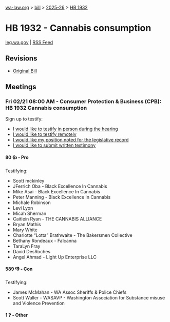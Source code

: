 [wa-law.org](/) > [bill](/bill/) > [2025-26](/bill/2025-26/) > [HB 1932](/bill/2025-26/hb/1932/)

# HB 1932 - Cannabis consumption
[leg.wa.gov](https://app.leg.wa.gov/billsummary?BillNumber=1932&Year=2025&Initiative=false) | [RSS Feed](./rss.xml)

## Revisions
* [Original Bill](1/)

## Meetings
### Fri 02/21 08:00 AM - Consumer Protection & Business (CPB): HB 1932 Cannabis consumption
Sign up to testify:
* [I would like to testify in person during the hearing](https://app.leg.wa.gov/csi/Testifier/Add?chamber=House&mId=32802&aId=164322&caId=25925&tId=1)
* [I would like to testify remotely](https://app.leg.wa.gov/csi/Testifier/Add?chamber=House&mId=32802&aId=164322&caId=25925&tId=2)
* [I would like my position noted for the legislative record](https://app.leg.wa.gov/csi/Testifier/Add?chamber=House&mId=32802&aId=164322&caId=25925&tId=3)
* [I would like to submit written testimony](https://app.leg.wa.gov/csi/Testifier/Add?chamber=House&mId=32802&aId=164322&caId=25925&tId=4)

#### 80 👍 - Pro
Testifying:
* Scott mckinley
* JFerrich Oba - Black Excellence In Cannabis
* Mike Asai - Black Excellence In Cannabis
* Peter Manning - Black Excellence In Cannabis
* Michale Robinson
* Levi Lyon
* Micah Sherman
* Caitlein Ryan - THE CANNABIS ALLIANCE
* Bryan Mathis
* Mary White
* Charlotte “Lotta” Brathwaite - The Bakersmen Collective
* Bethany Rondeaux - Falcanna
* TaraLyn Fray
* David DesRoches
* Angel Ahmad - Light Up Enterprise LLC

#### 589 👎 - Con
Testifying:
* James McMahan - WA Assoc Sheriffs & Police Chiefs
* Scott Waller - WASAVP - Washington Association for Substance misuse and Violence Prevention

#### 1 ❓ - Other
